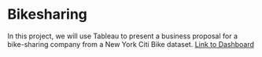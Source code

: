 # Bikesharing
In this project, we will use Tableau to present a business proposal for a bike-sharing company from a New York Citi Bike dataset.
[Link to Dashboard](https://public.tableau.com/shared/WC6M87TFN?:display_count=n&:origin=viz_share_link)
